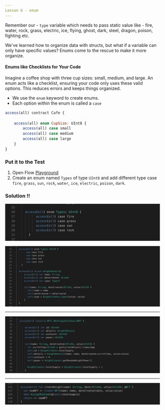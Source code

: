 ```yaml
---
Lesson 6 - enum
---
```


Remember our - `type` variable which needs to pass static value like - fire, water, rock, grass, electric, ice, flying, ghost, dark, steel, dragon, poison, fighting etc.

We've learned how to organize data with structs, but what if a variable can only have specific values? Enums come to the rescue to make it more organize.

#### Enums like Checklists for Your Code

Imagine a coffee shop with three cup sizes: small, medium, and large. An enum acts like a checklist, ensuring your code only uses these valid options. This reduces errors and keeps things organized.

- We use the `enum` keyword to create enums.
- Each option within the enum is called a `case`

```jsx
access(all) contract Cafe {

    access(all) enum CupSize: UInt8 {
        access(all) case small
        access(all) case medium
        access(all) case large
    }
}
```

### Put it to the Test

1. Open Flow [Playground](https://play.flow.com/)
2. Create an enum named `Types` of type `UInt8` and add different type case `fire`, `grass`, `sun`, `rock`, `water`, `ice`, `electric`, `poison`, `dark`.

### Solution !!

![Alt text](image-14.png)

![Alt text](image-12.png)

---

![Alt text](image-13.png)

---

![Alt text](image-11.png)
